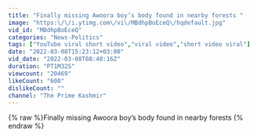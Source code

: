 ```yaml
---
title: "Finally missing Awoora boy’s body found in nearby forests "
image: "https:\/\/i.ytimg.com\/vi\/MBdhpBoEceQ\/hqdefault.jpg"
vid_id: "MBdhpBoEceQ"
categories: "News-Politics"
tags: ["YouTube viral short video","viral video","short video viral"]
date: "2022-03-08T15:23:12+03:00"
vid_date: "2022-03-08T08:40:16Z"
duration: "PT1M32S"
viewcount: "20469"
likeCount: "600"
dislikeCount: ""
channel: "The Prime Kashmir"
---
```

{% raw %}Finally missing Awoora boy’s body found in nearby forests {% endraw %}
